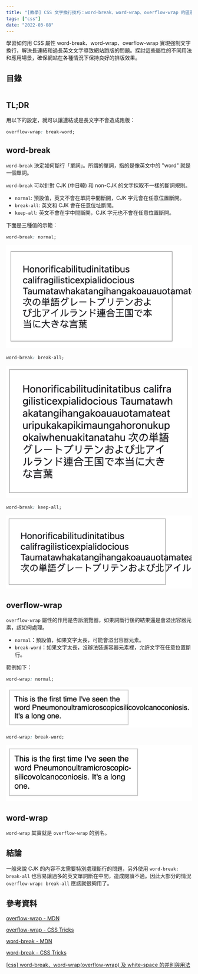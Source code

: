 ```yaml
---
title: "[教學] CSS 文字換行技巧：word-break、word-wrap、overflow-wrap 的區別與應用"
tags: ["css"]
date: "2022-03-08"
---
```


學習如何用 CSS 屬性 word-break、word-wrap、overflow-wrap 實現強制文字換行，解決長連結和過長英文文字導致網站跑版的問題。探討這些屬性的不同用法和應用場景，確保網站在各種情況下保持良好的排版效果。

## 目錄

```toc
```

## TL;DR

用以下的設定，就可以讓連結或是長文字不會造成跑版：

```css
overflow-wrap: break-word;
```

## word-break

`word-break` 決定如何斷行「單詞」。所謂的單詞，指的是像英文中的 "word" 就是一個單詞。

`word-break` 可以針對 CJK (中日韓) 和 non-CJK 的文字採取不一樣的斷詞規則。

* `normal`: 預設值，英文不會在單詞中間斷開，CJK 字元會在任意位置斷開。
* `break-all`: 英文和 CJK 會在任意位址斷開。
* `keep-all`: 英文不會在字中間斷開，CJK 字元也不會在任意位置斷開。

下面是三種值的示範：

```css
word-break: normal;
```

![word-break: normal](./word-break-normal.png)

```css
word-break: break-all;
```

![word-break: break-all](./word-break-break-all.png)

```css
word-break: keep-all;
```

![word-break: keep-all](./word-break-keep-all.png)

## overflow-wrap

`overflow-wrap` 屬性的作用是告訴瀏覽器，如果詞斷行後的結果還是會溢出容器元素，該如何處理。

* `normal`：預設值，如果文字太長，可能會溢出容器元素。
* `break-word`：如果文字太長，沒辦法裝進容器元素裡，允許文字在任意位置斷行。

範例如下：

```css
word-wrap: normal;
```

![word-wrap: normal](./word-wrap-normal.png)

```css
word-wrap: break-word;
```

![word-wrap: break-word](./word-wrap-break-word.png)

## word-wrap

`word-wrap` 其實就是 `overflow-wrap` 的別名。

## 結論

一般來說 CJK 的內容不太需要特別處理斷行的問題，另外使用 `word-break: break-all` 也容易讓過多的英文單詞斷在中間，造成閱讀不適。因此大部分的情況 `overflow-wrap: break-all` 應該就很夠用了。

## 參考資料

[overflow-wrap - MDN](https://developer.mozilla.org/zh-CN/docs/Web/CSS/overflow-wrap)

[overflow-wrap - CSS Tricks](https://css-tricks.com/almanac/properties/o/overflow-wrap/)

[word-break - MDN](https://developer.mozilla.org/zh-CN/docs/Web/CSS/word-break)

[word-break - CSS Tricks](https://css-tricks.com/almanac/properties/w/word-break/)

[[css] word-break、word-wrap(overflow-wrap) 及 white-space 的差別與用法](https://blog.camel2243.com/2016/10/02/css-word-break%E3%80%81word-wrapoverflow-wrap-%E5%8F%8A-white-space-%E7%9A%84%E5%B7%AE%E5%88%A5%E8%88%87%E7%94%A8%E6%B3%95/)